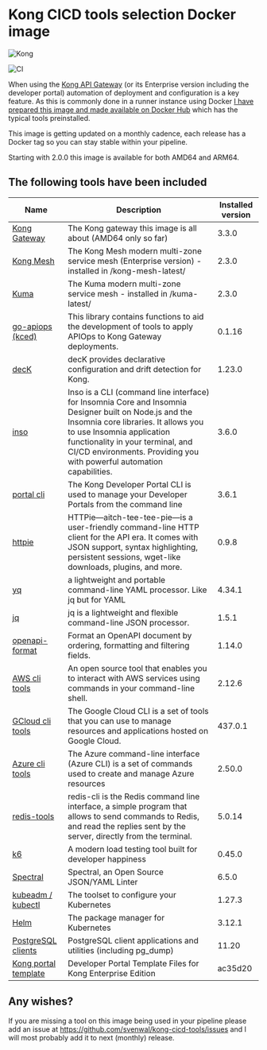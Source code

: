 # Kong CICD tools selection Docker image

![Kong](https://github.com/svenwal/kong-cicd-tools/raw/main/kong-dark.png)

![CI](https://github.com/svenwal/kong-cicd-tools/raw/main/badge.svg)

When using the [Kong API Gateway](https://konghq.com/) (or its Enterprise version including the developer portal) automation of deployment and configuration is a key feature. As this is commonly done in a runner instance using Docker [I have prepared this image and made available on Docker Hub](https://hub.docker.com/r/svenwal/kong-cicd-tools) which has the typical tools preinstalled.

This image is getting updated on a monthly cadence, each release has a Docker tag so you can stay stable within your pipeline.

Starting with 2.0.0 this image is available for both AMD64 and ARM64.

## The following tools have been included

|Name|Description|Installed version|
|---|---|---|
|[Kong Gateway](https://konghq.com/)|The Kong gateway this image is all about (AMD64 only so far)|3.3.0|
|[Kong Mesh](https://konghq.com/)|The Kong Mesh modern multi-zone service mesh (Enterprise version) - installed in /kong-mesh-latest/ |2.3.0|
|[Kuma](https://kuma.io/)|The Kuma modern multi-zone service mesh - installed in /kuma-latest/|2.3.0|
|[go-apiops (kced)](https://github.com/Kong/go-apiops)|This library contains functions to aid the development of tools to apply APIOps to Kong Gateway deployments.|0.1.16|
|[decK](https://docs.konghq.com/deck/)|decK provides declarative configuration and drift detection for Kong.|1.23.0|
|[inso](https://support.insomnia.rest/collection/105-inso-cli)|Inso is a CLI (command line interface) for Insomnia Core and Insomnia Designer built on Node.js and the Insomnia core libraries. It allows you to use Insomnia application functionality in your terminal, and CI/CD environments. Providing you with powerful automation capabilities.|3.6.0|
|[portal cli](https://github.com/Kong/kong-portal-cli)|The Kong Developer Portal CLI is used to manage your Developer Portals from the command line|3.6.1|
|[httpie](https://httpie.io/)|HTTPie—aitch-tee-tee-pie—is a user-friendly command-line HTTP client for the API era. It comes with JSON support, syntax highlighting, persistent sessions, wget-like downloads, plugins, and more.|0.9.8|
|[yq](https://github.com/mikefarah/yq)|a lightweight and portable command-line YAML processor. Like jq but for YAML|4.34.1|
|[jq](https://stedolan.github.io/jq/)|jq is a lightweight and flexible command-line JSON processor.|1.5.1|
|[openapi-format](https://github.com/thim81/openapi-format)|Format an OpenAPI document by ordering, formatting and filtering fields.|1.14.0|
|[AWS cli tools](https://docs.aws.amazon.com/cli/latest/userguide/cli-chap-welcome.html)|An open source tool that enables you to interact with AWS services using commands in your command-line shell.|2.12.6|
|[GCloud cli tools](https://cloud.google.com/sdk/docs)|The Google Cloud CLI is a set of tools that you can use to manage resources and applications hosted on Google Cloud.|437.0.1|
|[Azure cli tools](https://learn.microsoft.com/en-us/cli/azure/)|The Azure command-line interface (Azure CLI) is a set of commands used to create and manage Azure resources|2.50.0|
|[redis-tools](https://redis.io/topics/rediscli)|redis-cli is the Redis command line interface, a simple program that allows to send commands to Redis, and read the replies sent by the server, directly from the terminal.|5.0.14|
|[k6](https://k6.io/open-source)|A modern load testing tool built for developer happiness|0.45.0|
|[Spectral](https://github.com/stoplightio/spectral)|Spectral, an Open Source JSON/YAML Linter|6.5.0|
|[kubeadm / kubectl](https://kubernetes.io/docs/setup/production-environment/tools/kubeadm/install-kubeadm/)|The toolset to configure your Kubernetes|1.27.3|
|[Helm](https://helm.sh/)|The package manager for Kubernetes|3.12.1|
|[PostgreSQL clients](https://www.postgresql.org/docs/11/reference-client.html)|PostgreSQL client applications and utilities (including pg_dump)|11.20|
|[Kong portal template](https://github.com/Kong/kong-portal-templates)|Developer Portal Template Files for Kong Enterprise Edition|ac35d20|

## Any wishes?

If you are missing a tool on this image being used in your pipeline please add an issue at <https://github.com/svenwal/kong-cicd-tools/issues> and I will most probably add it to next (monthly) release.
